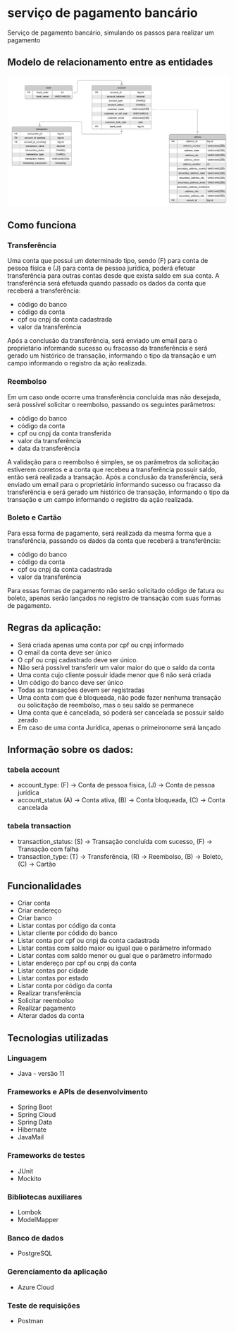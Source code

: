 # serviço de pagamento bancário
Serviço de pagamento bancário, simulando os passos para realizar um pagamento

## Modelo de relacionamento entre as entidades
![entity-relationship-model](entity-relationship-model-1.0.jpeg)




## Como funciona

### Transferência
Uma conta que possui um determinado tipo, sendo (F) para conta de pessoa física e (J) para conta de pessoa jurídica, poderá efetuar transferência para outras contas desde que exista saldo em sua conta. A transferência será efetuada quando passado os dados da conta que receberá a transferência:
- código do banco
- código da conta
- cpf ou cnpj da conta cadastrada
- valor da transferência
  
 Após a conclusão da transferência, será enviado um email para o proprietário informando sucesso ou fracasso da transferência e será gerado um histórico de transação, informando o tipo da transação e um campo informando o registro da ação
  realizada.

### Reembolso
Em um caso onde ocorre uma transferência concluída mas não desejada, será possível solicitar o reembolso, passando os seguintes parâmetros:
- código do banco
- código da conta
- cpf ou cnpj da conta transferida
- valor da transferência
- data da transferência

A validação para o reembolso é simples, se os parâmetros da solicitação estiverem corretos e a conta que recebeu a transferência possuir saldo, então será realizada a transação. Após a conclusão da transferência, será enviado um email para o proprietário informando sucesso ou fracasso da transferência e será gerado um histórico de transação, informando o tipo da transação e um campo informando o registro da ação realizada.

### Boleto e Cartão
Para essa forma de pagamento, será realizada da mesma forma que a transferência, passando os dados da conta que receberá a transferência:
- código do banco
- código da conta
- cpf ou cnpj da conta cadastrada
- valor da transferência

Para essas formas de pagamento não serão solicitado código de fatura ou boleto, apenas serão lançados no registro de transação com suas formas de pagamento.


## Regras da aplicação:

- Será criada apenas uma conta por cpf ou cnpj informado
- O email da conta deve ser único
- O cpf ou cnpj cadastrado deve ser único.
- Não será possível transferir um valor maior do que o saldo da conta
- Uma conta cujo cliente possuir idade menor que 6 não será criada
- Um código do banco deve ser único
- Todas as transações devem ser registradas
- Uma conta com que é bloqueada, não pode fazer nenhuma transação ou solicitação de reembolso, mas o seu saldo se permanece
- Uma conta que é cancelada, só poderá ser cancelada se possuir saldo zerado
- Em caso de uma conta Jurídica, apenas o primeironome será lançado


## Informação sobre os dados:
### tabela account

- account_type: (F) -> Conta de pessoa física, (J) -> Conta de pessoa jurídica
- account_status (A) -> Conta ativa, (B) -> Conta bloqueada, (C) -> Conta cancelada

### tabela transaction

- transaction_status: (S) -> Transação concluída com sucesso, (F) -> Transação com falha
- transaction_type: (T) -> Transferência, (R) -> Reembolso, (B) -> Boleto, (C) -> Cartão



## Funcionalidades

- Criar conta
- Criar endereço
- Criar banco
- Listar contas por código da conta
- Listar cliente por códido do banco
- Listar conta por cpf ou cnpj da conta cadastrada
- Listar contas com saldo maior ou igual que o parâmetro informado
- Listar contas com saldo menor ou gual que o parâmetro informado
- Listar endereço por cpf ou cnpj da conta
- Listar contas por cidade
- Listar contas por estado
- Listar conta por código da conta
- Realizar transferência
- Solicitar reembolso
- Realizar pagamento
- Alterar dados da conta


## Tecnologias utilizadas

### Linguagem
- Java - versão 11

### Frameworks e APIs de desenvolvimento
- Spring Boot
- Spring Cloud
- Spring Data
- Hibernate
- JavaMail

### Frameworks de testes
- JUnit
- Mockito

### Bibliotecas auxiliares
- Lombok
- ModelMapper

### Banco de dados
- PostgreSQL

### Gerenciamento da aplicação
- Azure Cloud

### Teste de requisições
- Postman
